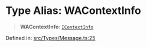 # Type Alias: WAContextInfo

> **WAContextInfo**: [`IContextInfo`](../namespaces/proto/interfaces/IContextInfo.md)

Defined in: [src/Types/Message.ts:25](https://github.com/Fokusdotid/bail/blob/82f46c566476ac566bfd781dede14412fcdfb787/src/Types/Message.ts#L25)
